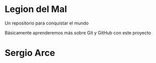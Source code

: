 # Legion del Mal
Un repositorio para conquistar el mundo

Básicamente aprenderemos más sobre Git y GitHub con este proyecto

# Sergio Arce